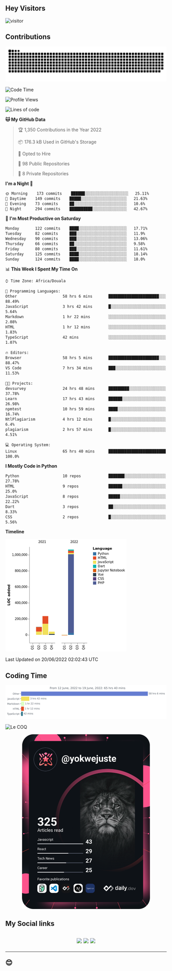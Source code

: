 ## Hey Visitors
![visitor](https://profile-counter.glitch.me/yokwejuste/count.svg)

## Contributions
<p align="center">
  <img src="https://raw.githubusercontent.com/yokwejuste/yokwejuste/output/github-contribution-grid-snake.svg" />
</p>

<!--START_SECTION:waka-->
![Code Time](http://img.shields.io/badge/Code%20Time-967%20hrs%2053%20mins-blue)

![Profile Views](http://img.shields.io/badge/Profile%20Views-163-blue)

![Lines of code](https://img.shields.io/badge/From%20Hello%20World%20I%27ve%20Written-1%20Million%20lines%20of%20code-blue)

**🐱 My GitHub Data** 

> 🏆 1,350 Contributions in the Year 2022
 > 
> 📦 176.3 kB Used in GitHub's Storage 
 > 
> 💼 Opted to Hire
 > 
> 📜 98 Public Repositories 
 > 
> 🔑 8 Private Repositories  
 > 
**I'm a Night 🦉** 

```text
🌞 Morning    173 commits    ██████░░░░░░░░░░░░░░░░░░░   25.11% 
🌆 Daytime    149 commits    █████░░░░░░░░░░░░░░░░░░░░   21.63% 
🌃 Evening    73 commits     ██░░░░░░░░░░░░░░░░░░░░░░░   10.6% 
🌙 Night      294 commits    ██████████░░░░░░░░░░░░░░░   42.67%

```
📅 **I'm Most Productive on Saturday** 

```text
Monday       122 commits    ████░░░░░░░░░░░░░░░░░░░░░   17.71% 
Tuesday      82 commits     ███░░░░░░░░░░░░░░░░░░░░░░   11.9% 
Wednesday    90 commits     ███░░░░░░░░░░░░░░░░░░░░░░   13.06% 
Thursday     66 commits     ██░░░░░░░░░░░░░░░░░░░░░░░   9.58% 
Friday       80 commits     ███░░░░░░░░░░░░░░░░░░░░░░   11.61% 
Saturday     125 commits    ████░░░░░░░░░░░░░░░░░░░░░   18.14% 
Sunday       124 commits    ████░░░░░░░░░░░░░░░░░░░░░   18.0%

```


📊 **This Week I Spent My Time On** 

```text
⌚︎ Time Zone: Africa/Douala

💬 Programming Languages: 
Other                    58 hrs 6 mins       ██████████████████████░░░   88.49% 
JavaScript               3 hrs 42 mins       █░░░░░░░░░░░░░░░░░░░░░░░░   5.64% 
Markdown                 1 hr 22 mins        ░░░░░░░░░░░░░░░░░░░░░░░░░   2.08% 
HTML                     1 hr 12 mins        ░░░░░░░░░░░░░░░░░░░░░░░░░   1.83% 
TypeScript               42 mins             ░░░░░░░░░░░░░░░░░░░░░░░░░   1.07%

🔥 Editors: 
Browser                  58 hrs 5 mins       ██████████████████████░░░   88.47% 
VS Code                  7 hrs 34 mins       ███░░░░░░░░░░░░░░░░░░░░░░   11.53%

🐱‍💻 Projects: 
devsurvey                24 hrs 48 mins      █████████░░░░░░░░░░░░░░░░   37.78% 
Learn                    17 hrs 43 mins      ██████░░░░░░░░░░░░░░░░░░░   26.98% 
npmtest                  10 hrs 59 mins      ████░░░░░░░░░░░░░░░░░░░░░   16.74% 
NtlPlagiarism            4 hrs 12 mins       █░░░░░░░░░░░░░░░░░░░░░░░░   6.4% 
plagiarism               2 hrs 57 mins       █░░░░░░░░░░░░░░░░░░░░░░░░   4.51%

💻 Operating System: 
Linux                    65 hrs 40 mins      █████████████████████████   100.0%

```

**I Mostly Code in Python** 

```text
Python                   10 repos            ███████░░░░░░░░░░░░░░░░░░   27.78% 
HTML                     9 repos             ██████░░░░░░░░░░░░░░░░░░░   25.0% 
JavaScript               8 repos             █████░░░░░░░░░░░░░░░░░░░░   22.22% 
Dart                     3 repos             ██░░░░░░░░░░░░░░░░░░░░░░░   8.33% 
CSS                      2 repos             █░░░░░░░░░░░░░░░░░░░░░░░░   5.56%

```


**Timeline**

![Chart not found](https://raw.githubusercontent.com/yokwejuste/yokwejuste/master/charts/bar_graph.png) 


 Last Updated on 20/06/2022 02:02:43 UTC
<!--END_SECTION:waka-->

## Coding Time

[![wakatime-stats](https://github.com/yokwejuste/yokwejuste/blob/master/images/stat.svg)](https://wakatime.com/@yokwejuste)

![Le COQ](https://metrics.lecoq.io/yokwejuste/)
<p align="center">
  <a href="#"><img src="https://github.com/yokwejuste/yokwejuste/blob/master/devcard.svg" width="400" alt="Yonkeu K. Steve's Dev Card"/></a>
</p>
<h2>My Social links<h2>
<p align="center">
  <a href="https://twitter.com/yokwejuste"><img src="https://img.shields.io/badge/twitter-%231DA1F2.svg?style=for-the-badge&logo=Twitter&logoColor=white"></a>
  <a href="https://linkedin.com/in/yokwejuste"><img src="https://img.shields.io/badge/linkedin-%230077B5.svg?style=for-the-badge&logo=linkedin&logoColor=white"></a>
  <a href="https://instagram.com/yokwejuste0"><img src="https://img.shields.io/badge/instagram-%23E4405F.svg?style=for-the-badge&logo=Instagram&logoColor=white"></a>
</p>
<hr>
😊
